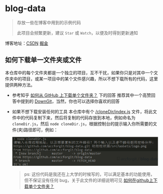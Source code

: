 # blog-data

>存放一些在博客中用到的示例代码
>
>此项目会频繁更新，建议 `Star` 或 `Watch`，以便及时得到更新通知

博客地址：[CSDN](https://blog.csdn.net/DeepLies)  [掘金](https://juejin.im/user/59bfc33851882531b730ba4d/posts)

## 如何下载单一文件夹或文件

本仓库中的每个文件夹都是一个独立的项目，互不干扰，如果你只是对其中一个文件夹中的项目，或某一项目中的某个文件感兴趣，所以不想下载所有的代码，这里提供两种方法。

- 参考知乎 [如何从 GitHub 上下载单个文件夹？](https://www.zhihu.com/question/25369412) 下的回答
  推荐其中一个高赞回答中提到的 [DownGit](https://minhaskamal.github.io/DownGit/#/home)，当然，你也可以选择你喜欢的回答

- 如果不想下载安装任何的工具
  本仓库中有个 [/cloneDir/index.js](cloneDir/index.js) 文件，将此文件中的代码复制下来，然后将复制的代码存放到本地，例如命名为 `cloneDir.js`，然后 `node cloneDir.js`，根据控制台的提示输入你所需要的文件(夹)路径即可，例如：
  
  ![image](cloneDir/example.png)
  >ps: 这份代码是我还在上大学的时候写的，可以满足基本的功能使用，但不保证没有任何 bug，关于此文件的详细说明可见 [如何在github上下载单个文件夹？](https://blog.csdn.net/DeepLies/article/details/52754980)